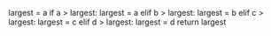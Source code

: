 largest = a
if a > largest:
    largest = a
elif b > largest:
    largest = b
elif c > largest:
    largest = c
elif d > largest:
    largest = d
return largest

